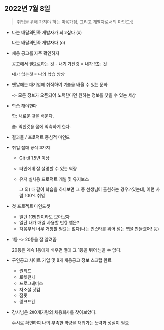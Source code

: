 ## 2022년 7월 8일

> 취업을 위해 가져야 하는 마음가짐, 그리고 개발자로서의 마인드셋



- 나는 배달의민족 개발자가 되고싶다 (x)

  나는 배달의민족 개발자다 (o)

- 채용 공고를 자주 확인하자

  공고에서 필요로하는 것 - 내가 가진것 = 내가 없는 것

  내가 없는것 = 나의 학습 방향

- 옛날에는 대기업에 취직하여 기술을 배울 수 있는 문화

  -> 모든 정보가 오픈되어 노력한다면 원하는 정보를 찾을 수 있는 세상

- 학습 해야한다

  학: 새로운 것을 배운다.

  습: 익힌것을 몸에 익숙하게 한다.

- 결과물 / 프로덕트 중심적 마인드

- 취업 절대 공식 3가지

  - Git til 1.5년 이상

  - 타인에게 잘 설명할 수 있는 역량

  - 유저 실사용 프로덕트 개발 및 유지보스

    그 외) 다 같이 학습을 하다보면 그 중 선생님이 출현하는 경우가있는데, 이런 사람 100% 취업

- 첫 프로젝트 마인드셋

  - 일단 10명만이라도 모아보자
  - 일단 내가 매일 사용할 만한 앱은?
  - 처음부터 너무 거창할 필요는 없다(나는 인스타를 뛰어 넘는 앱을 만들겠어! 등)

- 1등 -> 20등을 잘 알려줌

  20등은 계속 1등에게 배우면 절대 그 1등을 뛰어 넘을 수 없다.

- 구인공고 사이트 가입 및 8개 채용공고 정보 스크랩 완료
  - 원티드
  - 로켓펀치
  - 프로그래머스
  - 자소설 닷컴
  - 점핏
  - 링크드인

- 강사님은 200개가량의 채용회사를 찾아보았다.

  수시로 확인하여 나의 부족한 역량을 채워가는 노력과 성실이 필요

